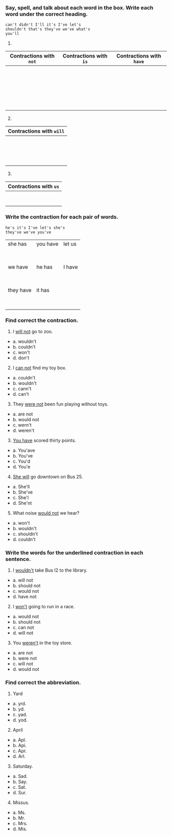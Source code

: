 ### Say, spell, and talk about each word in the box. Write each word under the correct heading.

```
can't didn't I'll it's I've let's
shouldn't that's they've we've what's
you'll
```
1.

|Contractions with `not`|Contractions with `is`|Contractions with `have`|
|-----|----|----|
|<br><br>|<br><br>|<br><br>|
|<br><br>|<br><br>|<br><br>|
|<br><br>|<br><br>|<br><br>|

2.

|Contractions with `will`|
|------------------------|
|<br><br>|
|<br><br>|

3.

|Contractions with `us`|
|----------------------|
|<br><br>|

### Write the contraction for each pair of words.
```
he's it's I've let's she's 
they've we've you've
```

| | | |
|----|----|----|
|she has|you have|let us|
|<br><br>|<br><br>|<br><br>|
|we have|he has|I have|
|<br><br>|<br><br>|<br><br>|
|they have|it has| |
|<br><br>|<br><br>| |

### Find correct the contraction.
1. I <U>will not</U> go to zoo.

 - a. wouldn't
 - b. couldn't
 - c. won't
 - d. don't

2. I <U>can not</U> find my toy box.

 - a. couldn't
 - b. wouldn't
 - c. cann't
 - d. can't

3. They <U>were not</U> been fun playing without toys.

 - a. are not
 - b. would not
 - c. wern't
 - d. weren't

3. <U>You have</U> scored thirty points.

 - a. You'ave
 - b. You've
 - c. You'd
 - d. You'e

4. <U>She will</U> go downtown on Bus 25.

 - a. She'll
 - b. She've
 - c. She'l
 - d. She'nt

5. What noise <U>would not</U> we hear?

 - a. won't
 - b. wouldn't
 - c. shouldn't
 - d. couldn't

### Write the words for the underlined contraction in each sentence.

1. I <U>wouldn't</U> take Bus I2 to the library.

 - a. will not
 - b. should not
 - c. would not
 - d. have not

2. I <U>won't</U> going to run in a race.

 - a. would not
 - b. should not
 - c. can not
 - d. will not

3. You <U>weren't</U> in the toy store.

 - a. are not
 - b. were not
 - c. will not
 - d. would not

### Find correct the abbreviation.

1. Yard

 - a. yrd.
 - b. yd.
 - c. yad.
 - d. yod.

2. April

 - a. Apl.
 - b. Api.
 - c. Apr.
 - d. Arl.

3. Saturday.

 - a. Sad.
 - b. Say.
 - c. Sat.
 - d. Sur.

4. Missus.

 - a. Ms.
 - b. Mr.
 - c. Mrs.
 - d. Mis.


